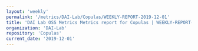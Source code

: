 ```yaml
---
layout: 'weekly'
permalink: '/metrics/DAI-Lab/Copulas/WEEKLY-REPORT-2019-12-01'
title: 'DAI Lab OSS Metrics Metrics report for Copulas | WEEKLY-REPORT-2019-12-01'
organization: 'DAI-Lab'
repository: 'Copulas'
current_date: '2019-12-01'
---
```

